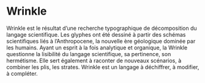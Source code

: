 # Wrinkle

Wrinkle est le résultat d’une recherche typographique de décomposition du langage scientifique. Les glyphes ont été dessiné à partir des schémas scientifiques liés à l’Anthropocene, la nouvelle ère géologique dominée par les humains. Ayant un esprit à la fois analytique et organique, la Wrinkle questionne la lisibilité du langage scientifique, sa pertinence, son hermétisme. Elle sert également à raconter de nouveaux scénarios, à combiner les plis, les strates. Wrinkle est un langage à déchiffrer, à modifier, à compléter.
